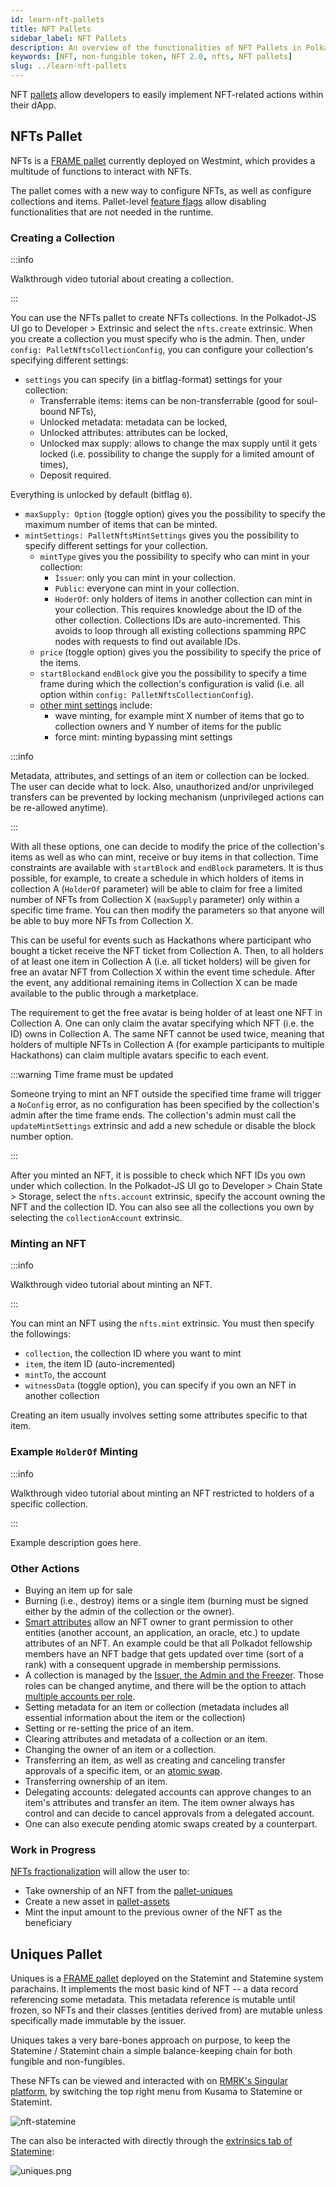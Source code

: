 ```yaml
---
id: learn-nft-pallets
title: NFT Pallets
sidebar_label: NFT Pallets
description: An overview of the functionalities of NFT Pallets in Polkadot Ecosystem.
keywords: [NFT, non-fungible token, NFT 2.0, nfts, NFT pallets]
slug: ../learn-nft-pallets
---
```


NFT [pallets](learn-extrinsics.md#pallets-and-extrinsics) allow developers to easily implement
NFT-related actions within their dApp.

## NFTs Pallet

NFTs is a [FRAME pallet](https://polkadot.js.org/docs/substrate/extrinsics#nfts) currently deployed
on Westmint, which provides a multitude of functions to interact with NFTs.

The pallet comes with a new way to configure NFTs, as well as configure collections and items.
Pallet-level [feature flags](https://github.com/paritytech/substrate/pull/12367) allow disabling
functionalities that are not needed in the runtime.

### Creating a Collection

:::info

Walkthrough video tutorial about creating a collection.

:::

You can use the NFTs pallet to create NFTs collections. In the Polkadot-JS UI go to Developer >
Extrinsic and select the `nfts.create` extrinsic. When you create a collection you must specify who
is the admin. Then, under `config: PalletNftsCollectionConfig`, you can configure your collection's
specifying different settings:

- `settings` you can specify (in a bitflag-format) settings for your collection:
  - Transferrable items: items can be non-transferrable (good for soul-bound NFTs),
  - Unlocked metadata: metadata can be locked,
  - Unlocked attributes: attributes can be locked,
  - Unlocked max supply: allows to change the max supply until it gets locked (i.e. possibility to
    change the supply for a limited amount of times),
  - Deposit required.

Everything is unlocked by default (bitflag `0`).

- `maxSupply: Option` (toggle option) gives you the possibility to specify the maximum number of
  items that can be minted.
- `mintSettings: PalletNftsMintSettings` gives you the possibility to specify different settings for
  your collection.
  - `mintType` gives you the possibility to specify who can mint in your collection:
    - `Ìssuer`: only you can mint in your collection.
    - `Public`: everyone can mint in your collection.
    - `HoderOf`: only holders of items in another collection can mint in your collection. This
      requires knowledge about the ID of the other collection. Collections IDs are auto-incremented.
      This avoids to loop through all existing collections spamming RPC nodes with requests to find
      out available IDs.
  - `price` (toggle option) gives you the possibility to specify the price of the items.
  - `startBlock`and `endBlock` give you the possibility to specify a time frame during which the
    collection's configuration is valid (i.e. all option within
    `config: PalletNftsCollectionConfig`).
  - [other mint settings](https://github.com/paritytech/substrate/pull/12483) include:
    - wave minting, for example mint X number of items that go to collection owners and Y number of
      items for the public
    - force mint: minting bypassing mint settings

:::info

Metadata, attributes, and settings of an item or collection can be locked. The user can decide what
to lock. Also, unauthorized and/or unprivileged transfers can be prevented by locking mechanism
(unprivileged actions can be re-allowed anytime).

:::

With all these options, one can decide to modify the price of the collection's items as well as who
can mint, receive or buy items in that collection. Time constraints are available with `startBlock`
and `endBlock` parameters. It is thus possible, for example, to create a schedule in which holders
of items in collection A (`HolderOf` parameter) will be able to claim for free a limited number of
NFTs from Collection X (`maxSupply` parameter) only within a specific time frame. You can then
modify the parameters so that anyone will be able to buy more NFTs from Collection X.

This can be useful for events such as Hackathons where participant who bought a ticket receive the
NFT ticket from Collection A. Then, to all holders of at least one item in Collection A (i.e. all
ticket holders) will be given for free an avatar NFT from Collection X within the event time
schedule. After the event, any additional remaining items in Collection X can be made available to
the public through a marketplace.

The requirement to get the free avatar is being holder of at least one NFT in Collection A. One can
only claim the avatar specifying which NFT (i.e. the ID) owns in Collection A. The same NFT cannot
be used twice, meaning that holders of multiple NFTs in Collection A (for example participants to
multiple Hackathons) can claim multiple avatars specific to each event.

:::warning Time frame must be updated

Someone trying to mint an NFT outside the specified time frame will trigger a `NoConfig` error, as
no configuration has been specified by the collection's admin after the time frame ends. The
collection's admin must call the `updateMintSettings` extrinsic and add a new schedule or disable
the block number option.

:::

After you minted an NFT, it is possible to check which NFT IDs you own under which collection. In
the Polkadot-JS UI go to Developer > Chain State > Storage, select the `nfts.account` extrinsic,
specify the account owning the NFT and the collection ID. You can also see all the collections you
own by selecting the `collectionAccount` extrinsic.

### Minting an NFT

:::info

Walkthrough video tutorial about minting an NFT.

:::

You can mint an NFT using the `nfts.mint` extrinsic. You must then specify the followings:

- `collection`, the collection ID where you want to mint
- `item`, the item ID (auto-incremented)
- `mintTo`, the account
- `witnessData` (toggle option), you can specify if you own an NFT in another collection

Creating an item usually involves setting some attributes specific to that item.

### Example `HolderOf` Minting

:::info

Walkthrough video tutorial about minting an NFT restricted to holders of a specific collection.

:::

Example description goes here.

### Other Actions

- Buying an item up for sale
- Burning (i.e., destroy) items or a single item (burning must be signed either by the admin of the
  collection or the owner).
- [Smart attributes](https://github.com/paritytech/substrate/pull/12702) allow an NFT owner to grant
  permission to other entities (another account, an application, an oracle, etc.) to update
  attributes of an NFT. An example could be that all Polkadot fellowship members have an NFT badge
  that gets updated over time (sort of a rank) with a consequent upgrade in membership permissions.
- A collection is managed by the
  [Issuer, the Admin and the Freezer](./learn-assets.md#creation-and-management). Those roles can be
  changed anytime, and there will be the option to attach
  [multiple accounts per role](https://github.com/paritytech/substrate/pull/12437).
- Setting metadata for an item or collection (metadata includes all essential information about the
  item or the collection)
- Setting or re-setting the price of an item.
- Clearing attributes and metadata of a collection or an item.
- Changing the owner of an item or a collection.
- Transferring an item, as well as creating and canceling transfer approvals of a specific item, or
  an [atomic swap](https://github.com/paritytech/substrate/pull/12285).
- Transferring ownership of an item.
- Delegating accounts: delegated accounts can approve changes to an item's attributes and transfer
  an item. The item owner always has control and can decide to cancel approvals from a delegated
  account.
- One can also execute pending atomic swaps created by a counterpart.

### Work in Progress

[NFTs fractionalization](https://github.com/paritytech/substrate/pull/12565) will allow the user to:

- Take ownership of an NFT from the [pallet-uniques](#uniques-pallet)
- Create a new asset in [pallet-assets](https://polkadot.js.org/docs/substrate/extrinsics#assets)
- Mint the input amount to the previous owner of the NFT as the beneficiary

## Uniques Pallet

Uniques is a [FRAME pallet](https://github.com/paritytech/substrate/tree/master/frame/uniques)
deployed on the Statemint and Statemine system parachains. It implements the most basic kind of NFT
-- a data record referencing some metadata. This metadata reference is mutable until frozen, so NFTs
and their classes (entities derived from) are mutable unless specifically made immutable by the
issuer.

Uniques takes a very bare-bones approach on purpose, to keep the Statemine / Statemint chain a
simple balance-keeping chain for both fungible and non-fungibles.

These NFTs can be viewed and interacted with on [RMRK's Singular platform](https://singular.app), by
switching the top right menu from Kusama to Statemine or Statemint.

![nft-statemine](../assets/nft/nft-statemine.png)

The can also be interacted with directly through the
[extrinsics tab of Statemine](https://polkadot.js.org/apps/?rpc=wss%3A%2F%2Fkusama-statemine-rpc.paritytech.net#/extrinsics):

![uniques.png](../assets/nft/uniques.png)
